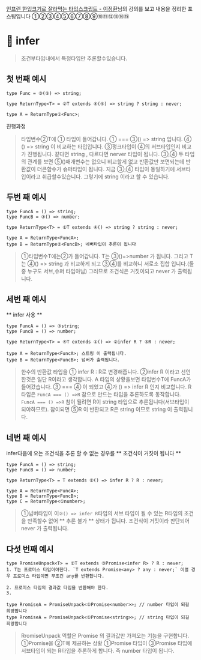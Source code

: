 [인프런 한입크기로 잘라먹는 타입스크립트 - 이정환](https://www.inflearn.com/course/%ED%95%9C%EC%9E%85-%ED%81%AC%EA%B8%B0-%ED%83%80%EC%9E%85%EC%8A%A4%ED%81%AC%EB%A6%BD%ED%8A%B8/dashboard)님의 강의를 보고
내용을 정리한 포스팅입니다
①②③④⑤⑥⑦⑧⑨⑩⑪⑫⑬⑭⑮

# 🥇 infer

> 조건부타입내에서 특정타입만 추론할수있습니다.

## 첫 번째 예시

```tsx
type Func = ③(⑤) => string;

type ReturnType<T> = ②T extends ④(⑤) => string ? string : never;

type A = ReturnType①<Func>;

```

진행과정

> 타입변수②T에 ①<Func> 타입이 들어갑니다.
> ① === ③() => string 입니다.
> ④ () => string 이 비교하는 타입입니다.
> ③펑크타입이 ④의 서브타입인지 비교 가 진행됩니다.
> 같다면 string , 다르다면 nerver 타입이 됩니다.
> ③,④ 두 타입의 관계를 보면 ⑤()매개변수는 없으니 비교할게 없고
> 반환값만 보면되는데 반환값이 더큰함수가 슈퍼타입이 됩니다.
> 지금 ③,④ 타입이 동일하기에 서브타입이라고 취급할수있습니다.
> 그렇기에 string 이라고 할 수 있습니다.

## 두번 째 예시

```tsx
type FuncA = () => string;
type FuncB = ③() => number;

type ReturnType<T> = ①T extends ④() => string ? string : never;

type A = ReturnType<FuncA>;
type B = ReturnType②<FuncB>; 네버타입이 추론이 됩니다

```

> ①타입변수T에는②<FuncB>가 들어갑니다.
> T는 ③()=>number 가 됩니다.
> 그리고 T는 ④() => string 과 비교하게 되고
> ③④를 비교하니 서로소 집합 입니다.(둘중 누구도 서브,슈퍼 타입아님)
> 그러므로 조건식은 거짓이되고 never 가 출력됩니다.

## 세번 째 예시

** infer 사용 **

```tsx
type FuncA = () => ③string;
type FuncB = () => number;

type ReturnType<T> = ④T extends ①() => ②infer R ? ⑤R : never;

type A = ReturnType<FuncA>; 스트링 이 출력됩니다.
type B = ReturnType<FuncB>; 넘버가 출력됩니다.

```

> 한수의 반환값 타입을 ① infer R : R로 변경해줍니다.
> ②infer R 이라고 선언한것은 일단 R이라고 생각합니다.
> A 타입의 상황을보면 타입변수T에 FuncA가 들어갔습니다.
> ③ === ④ 이 되었고 ④가 () => infer R 인지 비교합니다.
> R타입은 `FuncA === () =>R` 참으로 만드는 타입을 추론하도록 동작합니다.
> `FuncA === () =>R` 참이 될려면 R이 string 타입으로 추론됩니다(서브타입이 되야하므로).
> 참이되면 ⑤R 이 반환되고 R은 string 이므로 string 이 출력됩니다.

## 네번 째 예시

infer다음에 오는 조건식을 추론 할 수 없는 경우를 ** 조건식이 거짓이 됩니다 **

```tsx
type FuncA = () => string;
type FuncB = () => number;

type ReturnType<T> = T extends ②() => infer R ? R : never;

type A = ReturnType<FuncA>;
type B = ReturnType<FuncB>;
type C = ReturnType<①number>;

```

> ①넘버타입이 이`②() => infer R`타입의 서브 타입이 될 수 있는 R타입의 조건을 만족할수 없어 ** 추론 불가 ** 상태가 됩니다.
> 조건식이 거짓이라 판단되어 never 가 출력됩니다.

## 다섯 번째 예시

```tsx
type RromiseUnpack<T> = ②T extends ③Promise<infer R> ? R : never;
1. T는 프로미스 타입어야한다. `T extends Promise<any> ? any : never;` 이럴 경우 프로미스 타입이면 무조건 any를 반환합니다.

2. 프로미스 타입의 결과값 타입을 반환해야 한다.
3.

type RromiseA = PromiseUnpack<①Promise<number>>; // number 타입이 되길 희망합니다
type RromiseA = PromiseUnpack<①Promise<string>>; // string 타입이 되길 희망합니다
```

> RromiseUnpack<T> 역할은 Promise<number> 의 결과값만 가져오는 기능을 구현합니다.
> ①Promise<number>을 ②T에 제공하는 상황
> ①Promise<number> 타입이 ③Promise<infer R> 타입에 서브타입이 되는 R타입을 추론하게 합니다.
> 즉 number 타입이 됩니다.
